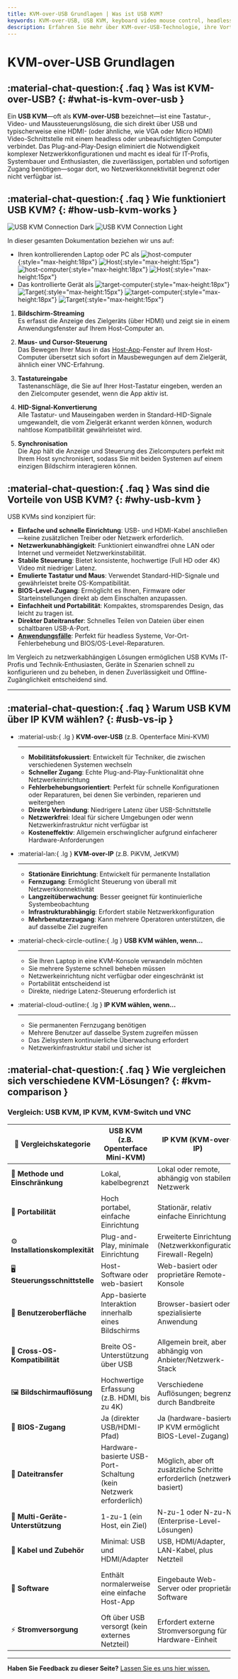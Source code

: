 ```yaml
---
title: KVM-over-USB Grundlagen | Was ist USB KVM?
keywords: KVM-over-USB, USB KVM, keyboard video mouse control, headless computer, plug-and-play, network-independent, IT professionals, system builders, portable KVM, BIOS access
description: Erfahren Sie mehr über KVM-over-USB-Technologie, ihre Vorteile und wie sie sich mit anderen KVM-Lösungen vergleicht. Ideal für IT-Profis und Systembauer, die portable und netzwerkunabhängige Gerätesteuerung benötigen.
---
```


# KVM-over-USB Grundlagen

## :material-chat-question:{ .faq } Was ist KVM-over-USB? {: #what-is-kvm-over-usb }

Ein **USB KVM**—oft als **KVM-over-USB** bezeichnet—ist eine Tastatur-, Video- und Maussteuerungslösung, die sich direkt über USB und typischerweise eine HDMI- (oder ähnliche, wie VGA oder Micro HDMI) Video-Schnittstelle mit einem headless oder unbeaufsichtigten Computer verbindet. Das Plug-and-Play-Design eliminiert die Notwendigkeit komplexer Netzwerkkonfigurationen und macht es ideal für IT-Profis, Systembauer und Enthusiasten, die zuverlässigen, portablen und sofortigen Zugang benötigen—sogar dort, wo Netzwerkkonnektivität begrenzt oder nicht verfügbar ist.

## :material-chat-question:{ .faq } Wie funktioniert USB KVM? {: #how-usb-kvm-works }

![USB KVM Connection Dark](https://assets.openterface.com/images/usbkvm/usb-kvm-connect-dark.svg#only-dark)
![USB KVM Connection Light](https://assets.openterface.com/images/usbkvm/usb-kvm-connect-light.svg#only-light)

In dieser gesamten Dokumentation beziehen wir uns auf:

- Ihren kontrollierenden Laptop oder PC als ![host-computer](https://assets.openterface.com/images/shell-icons/host-computer.svg#only-light){:style="max-height:18px"} ![Host](https://assets.openterface.com/images/shell-icons/host.svg#only-light){:style="max-height:15px"} ![host-computer](https://assets.openterface.com/images/shell-icons/host-computer_1.svg#only-dark){:style="max-height:18px"} ![Host](https://assets.openterface.com/images/shell-icons/host_1.svg#only-dark){:style="max-height:15px"}
- Das kontrollierte Gerät als ![target-computer](https://assets.openterface.com/images/shell-icons/target-computer.svg#only-light){:style="max-height:18px"} ![Target](https://assets.openterface.com/images/shell-icons/target.svg#only-light){:style="max-height:15px"} ![target-computer](https://assets.openterface.com/images/shell-icons/target-computer_1.svg#only-dark){:style="max-height:18px"} ![Target](https://assets.openterface.com/images/shell-icons/target_1.svg#only-dark){:style="max-height:15px"}

1. **Bildschirm-Streaming**  
   Es erfasst die Anzeige des Zielgeräts (über HDMI) und zeigt sie in einem Anwendungsfenster auf Ihrem Host-Computer an.

2. **Maus- und Cursor-Steuerung**  
   Das Bewegen Ihrer Maus in das [Host-App](/app)-Fenster auf Ihrem Host-Computer übersetzt sich sofort in Mausbewegungen auf dem Zielgerät, ähnlich einer VNC-Erfahrung.

3. **Tastatureingabe**  
   Tastenanschläge, die Sie auf Ihrer Host-Tastatur eingeben, werden an den Zielcomputer gesendet, wenn die App aktiv ist.

4. **HID-Signal-Konvertierung**  
   Alle Tastatur- und Mauseingaben werden in Standard-HID-Signale umgewandelt, die vom Zielgerät erkannt werden können, wodurch nahtlose Kompatibilität gewährleistet wird.

5. **Synchronisation**  
   Die App hält die Anzeige und Steuerung des Zielcomputers perfekt mit Ihrem Host synchronisiert, sodass Sie mit beiden Systemen auf einem einzigen Bildschirm interagieren können.

## :material-chat-question:{ .faq } Was sind die Vorteile von USB KVM? {: #why-usb-kvm }

USB KVMs sind konzipiert für:

- **Einfache und schnelle Einrichtung**: USB- und HDMI-Kabel anschließen—keine zusätzlichen Treiber oder Netzwerk erforderlich.
- **Netzwerkunabhängigkeit**: Funktioniert einwandfrei ohne LAN oder Internet und vermeidet Netzwerkinstabilität.
- **Stabile Steuerung**: Bietet konsistente, hochwertige (Full HD oder 4K) Video mit niedriger Latenz.
- **Emulierte Tastatur und Maus**: Verwendet Standard-HID-Signale und gewährleistet breite OS-Kompatibilität.
- **BIOS-Level-Zugang**: Ermöglicht es Ihnen, Firmware oder Starteinstellungen direkt ab dem Einschalten anzupassen.
- **Einfachheit und Portabilität**: Kompaktes, stromsparendes Design, das leicht zu tragen ist.
- **Direkter Dateitransfer**: Schnelles Teilen von Dateien über einen schaltbaren USB-A-Port.
- **[Anwendungsfälle](/use-cases)**: Perfekt für headless Systeme, Vor-Ort-Fehlerbehebung und BIOS/OS-Level-Reparaturen.

Im Vergleich zu netzwerkabhängigen Lösungen ermöglichen USB KVMs IT-Profis und Technik-Enthusiasten, Geräte in Szenarien schnell zu konfigurieren und zu beheben, in denen Zuverlässigkeit und Offline-Zugänglichkeit entscheidend sind.

---

## :material-chat-question:{ .faq } Warum USB KVM über IP KVM wählen? {: #usb-vs-ip }

<div class="grid cards" markdown>

-   :material-usb:{ .lg } **KVM-over-USB** (z.B. Openterface Mini-KVM)

    ***

    -   **Mobilitätsfokussiert**: Entwickelt für Techniker, die zwischen verschiedenen Systemen wechseln
    -   **Schneller Zugang**: Echte Plug-and-Play-Funktionalität ohne Netzwerkeinrichtung
    -   **Fehlerbehebungsorientiert**: Perfekt für schnelle Konfigurationen oder Reparaturen, bei denen Sie verbinden, reparieren und weitergehen
    -   **Direkte Verbindung**: Niedrigere Latenz über USB-Schnittstelle
    -   **Netzwerkfrei**: Ideal für sichere Umgebungen oder wenn Netzwerkinfrastruktur nicht verfügbar ist
    -   **Kosteneffektiv**: Allgemein erschwinglicher aufgrund einfacherer Hardware-Anforderungen

-   :material-lan:{ .lg } **KVM-over-IP** (z.B. PiKVM, JetKVM)

    ***

    -   **Stationäre Einrichtung**: Entwickelt für permanente Installation
    -   **Fernzugang**: Ermöglicht Steuerung von überall mit Netzwerkkonnektivität
    -   **Langzeitüberwachung**: Besser geeignet für kontinuierliche Systembeobachtung
    -   **Infrastrukturabhängig**: Erfordert stabile Netzwerkkonfiguration
    -   **Mehrbenutzerzugang**: Kann mehrere Operatoren unterstützen, die auf dasselbe Ziel zugreifen

-   :material-check-circle-outline:{ .lg } **USB KVM wählen, wenn…**

    ***

    -   Sie Ihren Laptop in eine KVM-Konsole verwandeln möchten
    -   Sie mehrere Systeme schnell beheben müssen
    -   Netzwerkeinrichtung nicht verfügbar oder eingeschränkt ist
    -   Portabilität entscheidend ist
    -   Direkte, niedrige Latenz-Steuerung erforderlich ist

-   :material-cloud-outline:{ .lg } **IP KVM wählen, wenn…**

    ***

    -   Sie permanenten Fernzugang benötigen
    -   Mehrere Benutzer auf dasselbe System zugreifen müssen
    -   Das Zielsystem kontinuierliche Überwachung erfordert
    -   Netzwerkinfrastruktur stabil und sicher ist

</div>

## :material-chat-question:{ .faq } Wie vergleichen sich verschiedene KVM-Lösungen? {: #kvm-comparison }

### Vergleich: USB KVM, IP KVM, KVM-Switch und VNC

| 🤔 **Vergleichskategorie**        | **USB KVM (z.B. Openterface Mini-KVM)**                           | **IP KVM (KVM-over-IP)**                                               | **KVM-Switch**                                        | **Software KVM / VNC**                              |
| --------------------------------- | ----------------------------------------------------------------- | ---------------------------------------------------------------------- | ----------------------------------------------------- | --------------------------------------------------- |
| 🎯 **Methode und Einschränkung**  | Lokal, kabelbegrenzt                                              | Lokal oder remote, abhängig von stabilem Netzwerk                      | Lokal, kabelbegrenzt                                  | Lokal/Remote, netzwerkbegrenzt                      |
| 🚀 **Portabilität**               | Hoch portabel, einfache Einrichtung                               | Stationär, relativ einfache Einrichtung                                | Stationär, oft sperrig                                | Software-basiert (keine dedizierte Hardware)        |
| ⚙️ **Installationskomplexität**   | Plug-and-Play, minimale Einrichtung                               | Erweiterte Einrichtung (Netzwerkkonfiguration, Firewall-Regeln)        | Moderate Einrichtung, mehrere Kabel                   | Netzwerk- und Softwareeinrichtung kann komplex sein |
| 🖥️ **Steuerungsschnittstelle**    | Host-Software oder web-basiert                                    | Web-basiert oder proprietäre Remote-Konsole                            | Physische Schalter-Schnittstelle                      | Software-Client auf Host                            |
| 👀 **Benutzeroberfläche**         | App-basierte Interaktion innerhalb eines Bildschirms              | Browser-basiert oder spezialisierte Anwendung                          | Physischer Toggle, keine dedizierte Software          | Software-basiert, abhängig von VNC-Client           |
| 🔄 **Cross-OS-Kompatibilität**    | Breite OS-Unterstützung über USB                                  | Allgemein breit, aber abhängig von Anbieter/Netzwerk-Stack             | Abhängig vom Modell (USB, VGA, DVI, etc.)             | Erfordert Installation kompatibler Software         |
| 🖼️ **Bildschirmauflösung**        | Hochwertige Erfassung (z.B. HDMI, bis zu 4K)                      | Verschiedene Auflösungen; begrenzt durch Bandbreite                    | Variiert mit Kabeln und Gerätefunktionen              | Abhängig von Netzwerkgeschwindigkeit und Software   |
| 🔑 **BIOS-Zugang**                | Ja (direkter USB/HDMI-Pfad)                                       | Ja (hardware-basiertes IP KVM ermöglicht BIOS-Level-Zugang)            | Ja                                                    | Nein (OS muss laufen)                               |
| 📁 **Dateitransfer**              | Hardware-basierte USB-Port-Schaltung (kein Netzwerk erforderlich) | Möglich, aber oft zusätzliche Schritte erforderlich (netzwerk-basiert) | Typischerweise nicht verfügbar                        | Netzwerk-abhängig, abhängig von Software            |
| 🔗 **Multi-Geräte-Unterstützung** | 1-zu-1 (ein Host, ein Ziel)                                       | N-zu-1 oder N-zu-N (Enterprise-Level-Lösungen)                         | 1-zu-N über physischen Schalter                       | N-zu-N, software-basiert über Netzwerk              |
| 🔌 **Kabel und Zubehör**          | Minimal: USB und HDMI/Adapter                                     | USB, HDMI/Adapter, LAN-Kabel, plus Netzteil                            | Mehrere Video- und Peripheriekabel                    | Netzwerkverbindung erforderlich                     |
| 💾 **Software**                   | Enthält normalerweise eine einfache Host-App                      | Eingebaute Web-Server oder proprietäre Software                        | Keine zusätzliche Software für grundlegendes Schalten | VNC-Server auf Ziel + Client auf Host               |
| ⚡️ **Stromversorgung**           | Oft über USB versorgt (kein externes Netzteil)                    | Erfordert externe Stromversorgung für Hardware-Einheit                 | Typischerweise externe Stromversorgung erforderlich   | N/A (rein software-basiert)                         |

---

**Haben Sie Feedback zu dieser Seite?** [Lassen Sie es uns hier wissen.](https://forms.gle/wmxoR2C1VdG36mT69)

